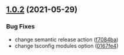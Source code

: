 ## [1.0.2](https://github.com/hadnet/google-pagination/compare/v1.0.1...v1.0.2) (2021-05-29)


### Bug Fixes

* change semantic release action ([f7084ba](https://github.com/hadnet/google-pagination/commit/f7084bae23bcc88c455124f168fe7df6cfe2c491))
* change tsconfig modules option ([0167fe4](https://github.com/hadnet/google-pagination/commit/0167fe4321977a882b6a28b8e5e15d9fef967212))
